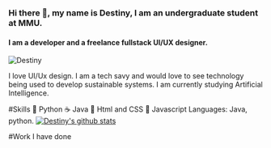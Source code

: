 ### Hi there 👋, my name is Destiny, I am an undergraduate student at MMU.
#### I am a developer and a freelance fullstack UI/UX designer.
![Destiny](https://user-images.githubusercontent.com/100952151/191923172-660c6db2-4581-4f3a-80fb-b6db0f5c9d89.gif)

I love UI/Ux design. I am a tech savy and would love to see technology being used to develop sustainable systems. I am currently studying Artificial Intelligence.

#Skills
🐍 Python
☕ Java
📜 Html and CSS
🙂 Javascript
Languages: Java, python.
[![Destiny's github stats](https://github-readme-stats.vercel.app/api?username=Destiny-kay)](https://github.com/Destiny-kay/github-readme-stats)

#Work I have done

